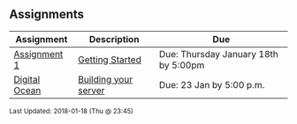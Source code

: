## Assignments
| Assignment | Description | Due|
 | ------------|------------|------------|
 | [ Assignment 1 ](./A02) | [ Getting Started](./A02) | Due: Thursday January 18th by 5:00pm |
 | [ Digital Ocean ](./A02) | [ Building your server](./A02) | Due: 23 Jan by 5:00 p.m. |

<sup>Last Updated: 2018-01-18 (Thu @ 23:45)</sup>